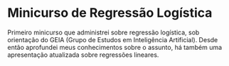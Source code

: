 # Minicurso de Regressão Logística
Primeiro minicurso que administrei sobre regressão logística, sob orientação do GEIA (Grupo de Estudos em Inteligência Artificial).
Desde então aprofundei meus conhecimentos sobre o assunto, há também uma apresentação atualizada sobre regressões lineares.
